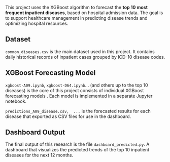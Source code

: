 This project uses the XGBoost algorithm to forecast the **top 10 most frequent inpatient diseases**, based on hospital admission data. The goal is to support healthcare management in predicting disease trends and optimizing hospital resources.

## Dataset
 `common_diseases.csv` is the main dataset used in this project. It contains daily historical records of inpatient cases grouped by ICD-10 disease codes.

 ## XGBoost Forecasting Model
 `xgboost-A09.ipynb`, `xgboost-D64.ipynb`... (and others up to the top 10 diseases) is the core of this project consists of individual XGBoost forecasting models . Each model is implemented in a separate Jupyter notebook.

 `predictions_A09_disease.csv,  ...` is the forecasted results for each disease that exported as CSV files for use in the dashboard.
 
 ## Dashboard Output
The final output of this research is the file  `dashboard_predicted.py`. A dashboard that visualizes the predicted trends of the top 10 inpatient diseases for the next 12 months.
